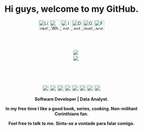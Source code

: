 <h1 align="center"> Hi guys, welcome to my GitHub. </h1>

<p align="center">
  <a target="_blank" href="https://www.linkedin.com/in/gustavocaciolato/">
    <img alt="LinkdeIN" width="32px" src="https://github.com/gucaciolato/gucaciolato/raw/main/img/linkedin.png" />
  </a>
  <a target="_blank" href="https://api.whatsapp.com/send?phone=5518981488133">
    <img alt="Whatsapp" width="32px" src="https://raw.githubusercontent.com/gucaciolato/gucaciolato/main/img/wpp.ico" />
  </a>
  <a target="_blank" href="https://www.instagram.com/gucaciolato/">
    <img alt="Instagram" width="32px" src="https://github.com/gucaciolato/gucaciolato/raw/main/img/ig.png" />
  </a>
  <a target="_blank" href="https://dev.to/gucaciolato/">
    <img alt="Devto" width="32px" src="https://github.com/gucaciolato/gucaciolato/raw/main/img/dev.png" />
  </a>
  <a target="_blank" href="mailto:caciolato@outlook.com">
    <img alt="Gmail" width="32px" src="https://github.com/gucaciolato/gucaciolato/raw/main/img/email.png" />
  </a>
  <a target="_blank" href="https://fb.com/gcaciolato">
    <img alt="Facebook" width="32px" src="https://github.com/gucaciolato/gucaciolato/raw/main/img/facebook.png" />
  </a>
</p>

<p align="center">
  <br />
  <br />
  <code>
    <img src="https://github-readme-stats.vercel.app/api?username=gucaciolato&show_icons=true">
    <img src="https://github-readme-stats.vercel.app/api/top-langs/?username=gucaciolato&layout=compact&show_icons=true">

  </code>
<p/>

<p align="center">
  <br />
  <br />
  <code><img height="20" src="https://img.shields.io/badge/JavaScript-%20-blue"></code>
  <code><img height="20" src="https://img.shields.io/badge/Java-%20-blue"></code>
  <code><img height="20" src="https://img.shields.io/badge/Python-%20-blue"></code>
  <code><img height="20" src="https://img.shields.io/badge/HTML5-%20-blue"></code>
  <code><img height="20" src="https://img.shields.io/badge/CSS3-%20-blue"></code>
  <code><img height="20" src="https://img.shields.io/badge/Git-%20-blue"></code>
  <code><img height="20" src="https://img.shields.io/badge/PostgreSql-%20-blue"></code>
  <code><img height="20" src="https://img.shields.io/badge/Linux-%20-blue"></code>
</center>

<p align="center">
  <b>Software Developer | Data Analyst.</b>
</p>
<p align="center">
  <b>In my free time I like a good book, series, cooking. Non-militant Corinthians fan.</b>
 </p>
<p align="center">
 <b>Feel free to talk to me.
  Sinta-se a vontade para falar comigo.</b>
 </p>

<!--
**gucaciolato/gucaciolato** is a ✨ _special_ ✨ repository because its `README.md` (this file) appears on your GitHub profile.

Here are some ideas to get you started:

- 🔭 I’m currently working on ...
- 🌱 I’m currently learning ...
- 👯 I’m looking to collaborate on ...
- 🤔 I’m looking for help with ...
- 💬 Ask me about ...
- 📫 How to reach me: ...
- 😄 Pronouns: ...
- ⚡ Fun fact: ...
-->
